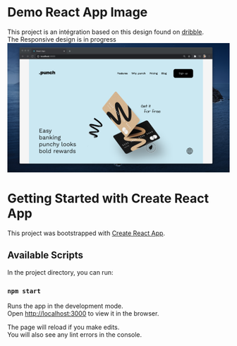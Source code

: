 # Demo React App Image
This project is an intégration based on this design found on [dribble](https://dribbble.com/shots/14375856/attachments/6045671?mode=media).\
The Responsive design is in progress
![](images/demo.png)




# Getting Started with Create React App

This project was bootstrapped with [Create React App](https://github.com/facebook/create-react-app).

## Available Scripts

In the project directory, you can run:

### `npm start`

Runs the app in the development mode.\
Open [http://localhost:3000](http://localhost:3000) to view it in the browser.

The page will reload if you make edits.\
You will also see any lint errors in the console.

